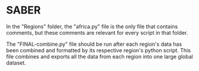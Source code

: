 # SABER

In the "Regions" folder, the "africa.py" file is the only file that contains comments, but these comments are relevant for every script in that folder. 

The "FINAL-combine.py" file should be run after each region's data has been combined and formatted by its respective region's python script.
This file combines and exports all the data from each region into one large global dataset.
